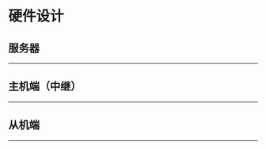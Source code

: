 # 硬件设计

## **服务器**
--------------------------------------------------------------------

## **主机端（中继）**

--------------------------------------------------------------------

## **从机端**


--------------------------------------------------------------------
